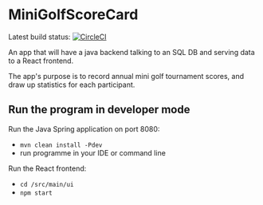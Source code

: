 # MiniGolfScoreCard
Latest build status: [![CircleCI](https://circleci.com/gh/RJones92/MiniGolfScoreCard/tree/main.svg?style=svg)](https://circleci.com/gh/RJones92/MiniGolfScoreCard/tree/main)

An app that will have a java backend talking to an SQL DB and serving data to a React frontend.

The app's purpose is to record annual mini golf tournament scores, and draw up statistics for each participant.

## Run the program in developer mode
Run the Java Spring application on port 8080:
- `mvn clean install -Pdev`
- run programme in your IDE or command line

Run the React frontend:
- `cd /src/main/ui`
- `npm start`


